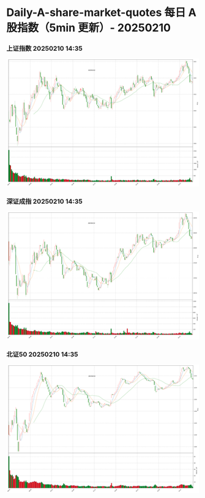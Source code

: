 
# Daily-A-share-market-quotes 每日 A 股指数（5min 更新）- 20250210

### 上证指数 20250210 14:35
![](./fig/2025/2/20250210-sh000001.png)

### 深证成指 20250210 14:35
![](./fig/2025/2/20250210-sz399001.png)

### 北证50 20250210 14:35
![](./fig/2025/2/20250210-bj899050.png)
